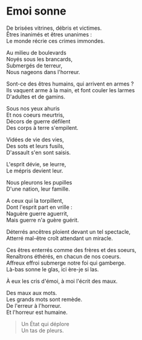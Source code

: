 # Emoi sonne

De brisées vitrines, débris et victimes.  
Êtres inanimés et êtres unanimes :  
Le monde récrie ces crimes immondes.  

Au milieu de boulevards  
Noyés sous les brancards,   
Submergés de terreur,  
Nous nageons dans l'horreur.  

Sont-ce des êtres humains, qui arrivent en armes ?  
Ils vaquent arme à la main, et font couler les larmes  
D'adultes et de gamins.  

Sous nos yeux ahuris   
Et nos coeurs meurtris,  
Décors de guerre défilent   
Des corps à terre s'empilent.  

Vidées de vie des vies,  
Des sots et leurs fusils,  
D'assault s'en sont saisis.  

L'esprit dévie, se leurre,  
Le mépris devient leur.  

Nous pleurons les pupilles  
D'une nation, leur famille.  

A ceux qui la torpillent,  
Dont l'esprit part en vrille :  
Naguère guerre aguerrit,  
Mais guerre n'a guère guérit.  

Déterrés ancêtres ploient devant un tel spectacle,  
Atterré mal-être croît attendant un miracle.  

Ces êtres enterrés comme des frères et des soeurs,  
Renaîtrons éthérés, en chacun de nos coeurs.  
Affreux effroi submerge notre foi qui gamberge.  
Là-bas sonne le glas, ici ère-je si las.  

À eux les cris d'émoi, à moi l'écrit des maux.  

Des maux aux mots.  
Les grands mots sont remède.  
De l'erreur à l'horreur.  
Et l'horreur est humaine.  

> Un État qui déplore  
> Un tas de pleurs.  